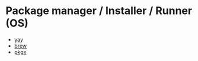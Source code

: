 # Package manager / Installer / Runner (OS)

- [yay](https://github.com/Jguer/yay)
- [brew](https://brew.sh/)
- [pkgx](https://pkgx.sh/)
